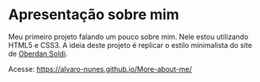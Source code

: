# Apresentação sobre mim
Meu primeiro projeto falando um pouco sobre mim. Nele estou utilizando HTML5 e CSS3.  A ideia deste projeto é replicar o estilo minimalista do site de [Oberdan Soldi](https://github.com/OberdanSoldi).

Acesse: https://alvaro-nunes.github.io/More-about-me/
